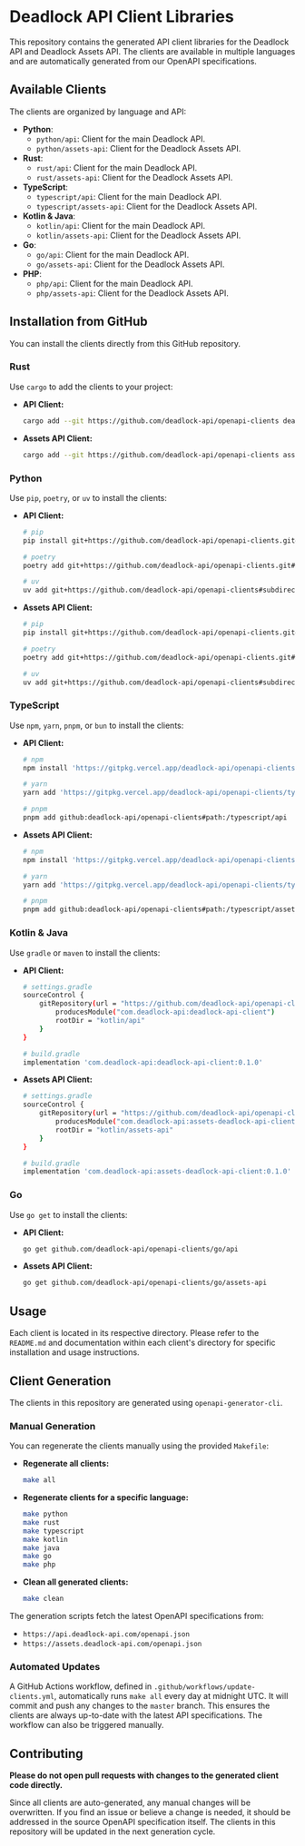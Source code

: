 # Deadlock API Client Libraries

This repository contains the generated API client libraries for the Deadlock API and Deadlock Assets API. The clients are available in multiple languages and are automatically generated from our OpenAPI specifications.

## Available Clients

The clients are organized by language and API:

-   **Python**:
    -   `python/api`: Client for the main Deadlock API.
    -   `python/assets-api`: Client for the Deadlock Assets API.
-   **Rust**:
    -   `rust/api`: Client for the main Deadlock API.
    -   `rust/assets-api`: Client for the Deadlock Assets API.
-   **TypeScript**:
    -   `typescript/api`: Client for the main Deadlock API.
    -   `typescript/assets-api`: Client for the Deadlock Assets API.
-   **Kotlin & Java**:
    -   `kotlin/api`: Client for the main Deadlock API.
    -   `kotlin/assets-api`: Client for the Deadlock Assets API.
-   **Go**:
    -   `go/api`: Client for the main Deadlock API.
    -   `go/assets-api`: Client for the Deadlock Assets API.
-   **PHP**:
    -   `php/api`: Client for the main Deadlock API.
    -   `php/assets-api`: Client for the Deadlock Assets API.

## Installation from GitHub

You can install the clients directly from this GitHub repository.

### Rust

Use `cargo` to add the clients to your project:

-   **API Client:**
    ```bash
    cargo add --git https://github.com/deadlock-api/openapi-clients deadlock-api-client
    ```
-   **Assets API Client:**
    ```bash
    cargo add --git https://github.com/deadlock-api/openapi-clients assets-deadlock-api-client
    ```

### Python

Use `pip`, `poetry`, or `uv` to install the clients:

-   **API Client:**
    ```bash
    # pip
    pip install git+https://github.com/deadlock-api/openapi-clients.git#subdirectory=python/api

    # poetry
    poetry add git+https://github.com/deadlock-api/openapi-clients.git#subdirectory=python/api

    # uv
    uv add git+https://github.com/deadlock-api/openapi-clients#subdirectory=python/api
    ```
-   **Assets API Client:**
    ```bash
    # pip
    pip install git+https://github.com/deadlock-api/openapi-clients.git#subdirectory=python/assets-api

    # poetry
    poetry add git+https://github.com/deadlock-api/openapi-clients.git#subdirectory=python/assets-api

    # uv
    uv add git+https://github.com/deadlock-api/openapi-clients#subdirectory=python/assets-api
    ```

### TypeScript

Use `npm`, `yarn`, `pnpm`, or `bun` to install the clients:

-   **API Client:**
    ```bash
    # npm
    npm install 'https://gitpkg.vercel.app/deadlock-api/openapi-clients/typescript/api?master'

    # yarn
    yarn add 'https://gitpkg.vercel.app/deadlock-api/openapi-clients/typescript/api?master'

    # pnpm
    pnpm add github:deadlock-api/openapi-clients#path:/typescript/api
    ```
-   **Assets API Client:**
    ```bash
    # npm
    npm install 'https://gitpkg.vercel.app/deadlock-api/openapi-clients/typescript/assets-api?master'

    # yarn
    yarn add 'https://gitpkg.vercel.app/deadlock-api/openapi-clients/typescript/assets-api?master'

    # pnpm
    pnpm add github:deadlock-api/openapi-clients#path:/typescript/assets-api
    ```

### Kotlin & Java

Use `gradle` or `maven` to install the clients:

-   **API Client:**
    ```bash
    # settings.gradle
    sourceControl {
        gitRepository(url = "https://github.com/deadlock-api/openapi-clients") {
            producesModule("com.deadlock-api:deadlock-api-client")
            rootDir = "kotlin/api"
        }
    }
    
    # build.gradle
    implementation 'com.deadlock-api:deadlock-api-client:0.1.0'
    ```
    
-   **Assets API Client:**
    ```bash
    # settings.gradle
    sourceControl {
        gitRepository(url = "https://github.com/deadlock-api/openapi-clients") {
            producesModule("com.deadlock-api:assets-deadlock-api-client")
            rootDir = "kotlin/assets-api"
        }
    }
    
    # build.gradle
    implementation 'com.deadlock-api:assets-deadlock-api-client:0.1.0'
    ```

### Go

Use `go get` to install the clients:

-   **API Client:**
    ```bash
    go get github.com/deadlock-api/openapi-clients/go/api
    ```
-   **Assets API Client:**
    ```bash
    go get github.com/deadlock-api/openapi-clients/go/assets-api
    ```

## Usage

Each client is located in its respective directory. Please refer to the `README.md` and documentation within each client's directory for specific installation and usage instructions.

## Client Generation

The clients in this repository are generated using `openapi-generator-cli`.

### Manual Generation

You can regenerate the clients manually using the provided `Makefile`:

-   **Regenerate all clients:**
    ```bash
    make all
    ```

-   **Regenerate clients for a specific language:**
    ```bash
    make python
    make rust
    make typescript
    make kotlin
    make java
    make go
    make php
    ```

-   **Clean all generated clients:**
    ```bash
    make clean
    ```

The generation scripts fetch the latest OpenAPI specifications from:
-   `https://api.deadlock-api.com/openapi.json`
-   `https://assets.deadlock-api.com/openapi.json`

### Automated Updates

A GitHub Actions workflow, defined in `.github/workflows/update-clients.yml`, automatically runs `make all` every day at midnight UTC. It will commit and push any changes to the `master` branch. This ensures the clients are always up-to-date with the latest API specifications. The workflow can also be triggered manually.

## Contributing

**Please do not open pull requests with changes to the generated client code directly.**

Since all clients are auto-generated, any manual changes will be overwritten. If you find an issue or believe a change is needed, it should be addressed in the source OpenAPI specification itself. The clients in this repository will be updated in the next generation cycle.

